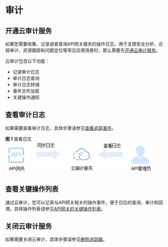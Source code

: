 # 审计<a name="ZH-CN_TOPIC_0000001142797416"></a>

## 开通云审计服务<a name="zh-cn_topic_0000001128377398_zh-cn_topic_0098941901_section5818187122016"></a>

如果您需要收集、记录或者查询API网关服务的操作日志，用于支撑安全分析、合规审计、资源跟踪和问题定位等常见应用场景时，那么需要先[开通云审计服务](https://support.huaweicloud.com/qs-cts/cts_02_0001.html)。

云审计包含以下功能：

-   记录审计日志
-   审计日志查询
-   审计日志转储
-   事件文件加密
-   关键操作通知

## 查看审计日志<a name="zh-cn_topic_0000001128377398_zh-cn_topic_0098941901_section692621242111"></a>

如果需要查看审计日志，具体步骤请参见[查看追踪事件](https://support.huaweicloud.com/qs-cts/cts_02_0002.html)。

**图 1**  查看日志<a name="zh-cn_topic_0000001128377398_zh-cn_topic_0098941901_fig15723104472"></a>  
![](figures/查看日志.png "查看日志")

## 查看关键操作列表<a name="zh-cn_topic_0000001128377398_zh-cn_topic_0098941901_section4811165463115"></a>

通过云审计，您可以记录与API网关相关的操作事件，便于日后的查询、审计和回溯。具体操作列表请参见[API网关的关键操作列表](https://support.huaweicloud.com/usermanual-cts/cts_03_0072.html)。

## 关闭云审计服务<a name="zh-cn_topic_0000001128377398_zh-cn_topic_0098941901_section1823164017202"></a>

如果需要关闭云审计，具体步骤请参见[删除追踪器](https://support.huaweicloud.com/usermanual-cts/cts_03_0004.html)。

